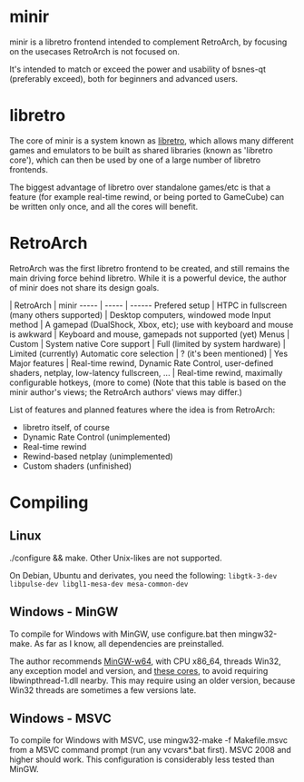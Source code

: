 # minir
minir is a libretro frontend intended to complement RetroArch, by focusing on the usecases RetroArch is not focused on.

It's intended to match or exceed the power and usability of bsnes-qt (preferably exceed), both for beginners and advanced users.

# libretro
The core of minir is a system known as [libretro](http://libretro.com/), which allows many different
games and emulators to be built as shared libraries (known as 'libretro core'), which can then be
used by one of a large number of libretro frontends.

The biggest advantage of libretro over standalone games/etc is that a feature (for example real-time
rewind, or being ported to GameCube) can be written only once, and all the cores will benefit.

# RetroArch
RetroArch was the first libretro frontend to be created, and still remains the main driving force
behind libretro. While it is a powerful device, the author of minir does not share its design goals.

 | RetroArch | minir
----- | ----- | ------
Prefered setup | HTPC in fullscreen (many others supported) | Desktop computers, windowed mode
Input method | A gamepad (DualShock, Xbox, etc); use with keyboard and mouse is awkward | Keyboard and mouse, gamepads not supported (yet)
Menus | Custom | System native
Core support | Full (limited by system hardware) | Limited (currently)
Automatic core selection | ? (it's been mentioned) | Yes
Major features | Real-time rewind, Dynamic Rate Control, user-defined shaders, netplay, low-latency fullscreen, ... | Real-time rewind, maximally configurable hotkeys, (more to come)
(Note that this table is based on the minir author's views; the RetroArch authors' views may differ.)

List of features and planned features where the idea is from RetroArch:
- libretro itself, of course
- Dynamic Rate Control (unimplemented)
- Real-time rewind
- Rewind-based netplay (unimplemented)
- Custom shaders (unfinished)

# Compiling
## Linux
./configure && make. Other Unix-likes are not supported.

On Debian, Ubuntu and derivates, you need the following: `libgtk-3-dev libpulse-dev libgl1-mesa-dev mesa-common-dev`

## Windows - MinGW
To compile for Windows with MinGW, use configure.bat then mingw32-make. As far as I know, all dependencies are preinstalled.

The author recommends [MinGW-w64](http://sourceforge.net/projects/mingw-w64/files/Toolchains%20targetting%20Win32/Personal%20Builds/mingw-builds/installer/mingw-w64-install.exe/download),
with CPU x86_64, threads Win32, any exception model and version, and [these cores](http://buildbot.libretro.com/nightly/windows/x86_64_w32/latest/), to avoid requiring libwinpthread-1.dll nearby.
This may require using an older version, because Win32 threads are sometimes a few versions late.

## Windows - MSVC
To compile for Windows with MSVC, use mingw32-make -f Makefile.msvc from a MSVC command prompt (run any vcvars*.bat first). MSVC 2008 and higher should work. This configuration is considerably less tested than MinGW.
